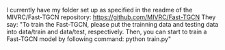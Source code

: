 I currently have my folder set up as specified in the readme of the MIVRC/Fast-TGCN repository: https://github.com/MIVRC/Fast-TGCN
They say:
"To train the Fast-TGCN, please put the trainning data and testing data into data/train and data/test, respectively. Then, you can start to train a Fast-TGCN model by following command: python train.py"

